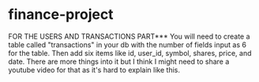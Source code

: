 # finance-project

FOR THE USERS AND TRANSACTIONS PART***
You will need to create a table called "transactions" in your db with the number of fields input as 6 for the table. Then add six items like id, user_id, symbol, shares, price, and date. There are more things into it but I think I might need to share a youtube video for that as it's hard to explain like this.
